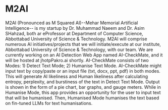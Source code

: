 # M2AI
M2AI (Pronounced as M Squared AI)--Mehar Memorial Artificial Intelligence-- is my startup by Dr. Muhammad Naeem and Dr. Asim SHahzad, both ar eProfessor at Department of Computer Science, Abbottabad University of Science & Technology. 
M2AI will comprise numerous AI initiatives/projects that we will initiate/execute at our institute, Abbottabad University of Science & Technology, with our team. 
We are currently working on an AI Detection Web App named AI-CheckMate, and it will be hosted at jhotpPakro.ai shortly.
AI-CheckMate consists of two Modes: 1) Detect Text Mode; 2) Humanise Text Mode.
AI-CheckMate might input text by copy/paste or an input file (txt, docx, ppt, pdf) in both modes.
This will generate AI likeliness and Human likeliness after calculating entropy, perplexity, and burstiness of the text in Detect Text Mode.
Output is shown in the form of a pie chart, bar graphs, and gauge meters.
While in Humanise Mode, this app provides an opportunity for the user to input text that will be humanised.
Then, Humanised Mode humanises the text based on fin-tuned LLMs for text humanisations.
